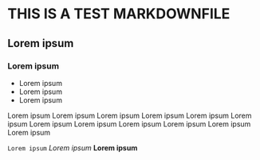 # THIS IS A TEST MARKDOWNFILE
## Lorem ipsum
### Lorem ipsum

- Lorem ipsum
- Lorem ipsum
- Lorem ipsum

Lorem ipsum Lorem ipsum Lorem ipsum Lorem ipsum
Lorem ipsum Lorem ipsum Lorem ipsum Lorem ipsum
Lorem ipsum Lorem ipsum Lorem ipsum Lorem ipsum

`Lorem ipsum`
*Lorem ipsum*
**Lorem ipsum**